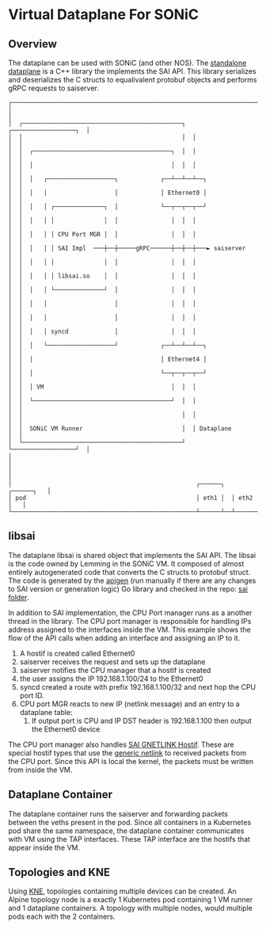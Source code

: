 # Virtual Dataplane For SONiC

## Overview

The dataplane can be used with SONiC (and other NOS). The [standalone dataplane](../standalone/) is a C++ library the implements the SAI API. This library serializes and deserializes the C structs to equalivalent protobuf objects and performs gRPC requests to saiserver.

```plaintext
┌─────────────────────────────────────────────────────────────────────────┐
│                                                                         │
│  ┌─────────────────────────────────────────────┐  ┌──────────────────┐  │
│  │                                             │  │                  │  │
│  │  ┌───────────────────────────────────────┐  │  │                  │  │
│  │  │                                       │  │  │                  │  │
│  │  │   ┌───────────────────┐            ┌──┴──┴──┴──┐               │  │
│  │  │   │                   │            │ Ethernet0 │               │  │
│  │  │   │ ┌──────────────┐  │            └──┬──┬──┬──┘               │  │
│  │  │   │ │              │  │               │  │  │                  │  │
│  │  │   │ │ CPU Port MGR │  │               │  │  │                  │  │
│  │  │   │ │ SAI Impl  ───┼──┼─────gRPC──────┼──┼──┼───► saiserver    │  │
│  │  │   │ │              │  │               │  │  │                  │  │
│  │  │   │ │ libsai.so    │  │               │  │  │                  │  │
│  │  │   │ └──────────────┘  │               │  │  │                  │  │
│  │  │   │                   │               │  │  │                  │  │
│  │  │   │                   │               │  │  │                  │  │
│  │  │   │ syncd             │               │  │  │                  │  │
│  │  │   └───────────────────┘            ┌──┴──┴──┴──┐               │  │
│  │  │                                    │ Ethernet4 │               │  │
│  │  │                                    └──┬──┬──┬──┘               │  │
│  │  │ VM                                    │  │  │                  │  │
│  │  └───────────────────────────────────────┘  │  │                  │  │
│  │                                             │  │                  │  │
│  │  SONiC VM Runner                            │  │ Dataplane        │  │
│  └─────────────────────────────────────────────┘  └──────────────────┘  │
│                                                                         │
│                                                                         │
│                                                    ┌──────┐  ┌──────┐   │
│ pod                                                │ eth1 │  │ eth2 │   │
└────────────────────────────────────────────────────┴──────┴──┴──────┴───┘
```

## libsai

The dataplane libsai is shared object that implements the SAI API. The libsai is the code owned by Lemming in the SONiC VM. It composed of almost entirely autogenerated code that converts the C structs to protobuf struct. The code is generated by the [apigen](../apigen/apigen.go) (run manually if there are any changes to SAI version or generation logic) Go library and checked in the repo: [sai folder](../standalone/sai/).

In addition to SAI implementation, the CPU Port manager runs as a another thread in the library. The CPU port manager is responsible for handling IPs address assigned to the interfaces inside the VM.
This example shows the flow of the API calls when adding an interface and assigning an IP to it.

1. A hostif is created called Ethernet0
2. saiserver receives the request and sets up the dataplane
3. saiserver notifies the CPU manager that a hostif is created
4. the user assigns the IP 192.168.1.100/24 to the Ethernet0
5. syncd created a route with prefix 192.168.1.100/32 and next hop the CPU port ID.
6. CPU port MGR reacts to new IP (netlink message) and an entry to a dataplane table:  
   1. If output port is CPU and IP DST header is 192.168.1.100 then output the Ethernet0 device

The CPU port manager also handles [SAI GNETLINK Hostif](https://github.com/opencomputeproject/SAI/blob/master/inc/saihostif.h#L832). These are special hostif types that use the [generic netlink](https://wiki.linuxfoundation.org/networking/generic_netlink_howto) to received packets from the CPU port. Since this API is local the kernel, the packets must be written from inside the VM.

## Dataplane Container

The dataplane container runs the saiserver and forwarding packets between the veths present in the pod. Since all containers in a Kubernetes pod share the same namespace, the dataplane container communicates with VM using the TAP interfaces. These TAP interface are the hostifs that appear inside the VM.

## Topologies and KNE

Using [KNE](https://github.com/openconfig/kne), topologies containing multiple devices can be created. An Alpine topology node is a exactly 1 Kubernetes pod containing 1 VM runner and 1 dataplane containers. A topology with multiple nodes, would multiple pods each with the 2 containers.
